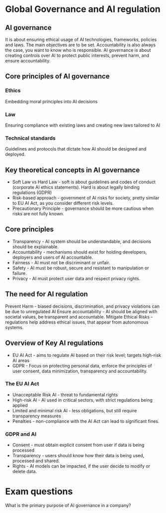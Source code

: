 # Global Governance and AI regulation
## AI governance
It is about ensuring ethical usage of AI technologies, frameworks, policies and laws.
The main objectives are to be set.
Accountability is also always the case, you want to know who is responsible.
AI governance is about creating controls over AI to protect public interests, prevent harm, and ensure accountability.

## Core principles of AI governance
### Ethics
Embedding moral principles into AI decisions
### Law
Ensuring compliance with existing laws and creating new laws tailored to AI
### Technical standards
Guidelines and protocols that dictate how AI should be designed and deployed.
## Key theoretical concepts in AI governance
- Soft Law vs Hard Law - soft is about guidelines and codes of conduct (corporate AI ethics statements). Hard is about legally binding regulations (GDPR)
- Risk-based approach - government of AI risks for society, pretty similar to EU AI Act, as you consider different risk levels.
- Precautionary Principle - governance should be more cautious when risks are not fully known.
## Core principles
- Transparency - AI system should be understandable, and decisions should be explainable.
- Accountability - mechanisms should exist for holding developers, deployers and users of AI accountable. 
- Fairness - AI must not be discriminant or unfair.
- Safety - AI must be robust, secure and resistant to manipulation or failure.
- Privacy - AI must protect user data and respect privacy rights.
## The need for AI regulation
Prevent Harm - biased decisions, discrimination, and privacy violations can be due to unregulated AI
Ensure accountability - AI should be aligned with societal values, be transparent and accountable.
Mitigate Ethical Risks - regulations help address ethical issues, that appear from autonomous systems.
## Overview of Key AI regulations
- EU AI Act - aims to regulate AI based on their risk level; targets high-risk AI areas
- GDPR - Focus on protecting personal data, enforce the principles of user consent, data minimization, transparency and accountability.

### The EU AI Act 
- Unacceptable Risk AI - threat to fundamental rights
- High-risk AI - AI used in critical sectors, with strict regulations being applied
- Limited and minimal risk AI - less obligations, but still require transparency measures
- Penalties - non-compliance with the AI Act can lead to significant fines.
### GDPR and AI
- Consent - must obtain explicit consent from user if data is being processed
- Transparency - users should know how their data is being used, processed and shared.
- Rights - AI models can be impacted, if the user decide to modify or delete data.
# Exam questions
What is the primary purpose of AI governance in a company?
